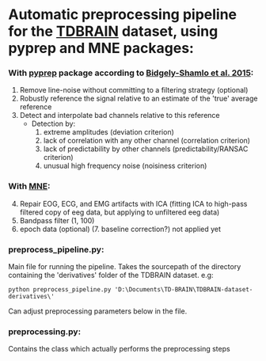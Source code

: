 # Automatic preprocessing pipeline for the [TDBRAIN](https://doi.org/10.1038/s41597-022-01409-z) dataset, using pyprep and MNE packages:
### With [pyprep](https://github.com/sappelhoff/pyprep) package according to [Bidgely-Shamlo et al. 2015](https://www.frontiersin.org/articles/10.3389/fninf.2015.00016/full):
1. Remove line-noise without committing to a filtering strategy (optional)
2. Robustly reference the signal relative to an estimate of the 'true' average reference
3. Detect and interpolate bad channels relative to this reference
	- Detection by:
		1. extreme amplitudes (deviation criterion)
		2. lack of correlation with any other channel (correlation criterion)
		3. lack of predictability by other channels (predictability/RANSAC criterion)
		4. unusual high frequency noise (noisiness criterion)
### With [MNE](https://mne.tools/stable/index.html):
4. Repair EOG, ECG, and EMG artifacts with ICA (fitting ICA to high-pass filtered copy of eeg data, but applying to unfiltered eeg data)
5. Bandpass filter (1, 100)
6. epoch data (optional)
(7. baseline correction?) not applied yet

### preprocess_pipeline.py:
Main file for running the pipeline. Takes the sourcepath of the directory containing the 'derivatives' folder of the TDBRAIN dataset.
e.g:
```
python preprocess_pipeline.py 'D:\Documents\TD-BRAIN\TDBRAIN-dataset-derivatives\'
```


Can adjust preprocessing parameters below in the file.

### preprocessing.py:
Contains the class which actually performs the preprocessing steps

